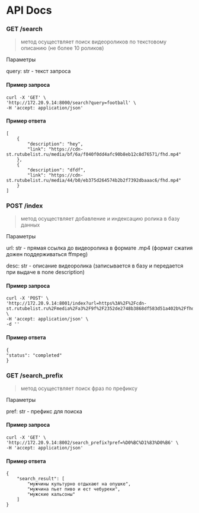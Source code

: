 # API Docs

### GET /search
> метод осуществляет поиск видеороликов по текстовому описанию (не более 10 роликов)

Параметры

query: str - текст запроса


#### Пример запроса

    curl -X 'GET' \
    'http://172.20.9.14:8000/search?query=football' \
    -H 'accept: application/json'

#### Пример ответа

    [
        {
            "description": "hey",
            "link": "https://cdn-st.rutubelist.ru/media/bf/6a/f040f0dd4afc90b8eb12c8d76571/fhd.mp4"
        },
        {
            "description": "dfdf",
            "link": "https://cdn-st.rutubelist.ru/media/44/b0/eb375d264574b2b2f7392dbaaac6/fhd.mp4"
        }
    ]

### POST /index 
> метод осуществляет добавление и индексацию ролика в базу данных

Параметры

url: str - прямая ссылка до видеоролика в формате .mp4 (формат сжатия дожен поддерживаться ffmpeg)

desc: str - описание видеоролика (записывается в базу и передается при выдаче в поле description)

#### Пример запроса


    curl -X 'POST' \
    'http://172.20.9.14:8001/index?url=https%3A%2F%2Fcdn-st.rutubelist.ru%2Fmedia%2Fa3%2F9f%2F2352de2748b3868df583d51a402b%2Ffhd.mp4&desc=man%20eat%20potatoes' \
    -H 'accept: application/json' \
    -d ''

#### Пример ответа

    {
    "status": "completed"
    }


### GET /search_prefix 
> метод осуществляет поиск фраз по префиксу

Параметры

pref: str - префикс для поиска


#### Пример запроса

    curl -X 'GET' \
    'http://172.20.9.14:8002/search_prefix?pref=%D0%BC%D1%83%D0%B6' \
    -H 'accept: application/json'

#### Пример ответа

    {
        "search_result": [
            "мужчины культурно отдыхают на опушке",
            "мужчина пьет пиво и ест чебуреки",
            "мужские кальсоны"
        ]
    }
